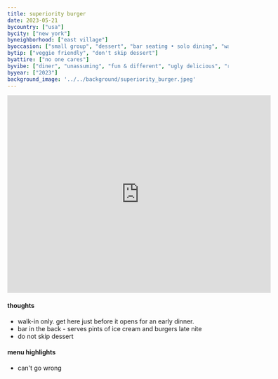 ```yaml
---
title: superiority burger
date: 2023-05-21
bycountry: ["usa"]
bycity: ["new york"]
byneighborhood: ["east village"]
byoccasion: ["small group", "dessert", "bar seating • solo dining", "walk-in • last minute"]
bytip: ["veggie friendly", "don't skip dessert"]
byattire: ["no one cares"]
byvibe: ["diner", "unassuming", "fun & different", "ugly delicious", "rainy day • food for the soul", "quick table turnover"]
byyear: ["2023"]
background_image: '../../background/superiority_burger.jpeg'
---
```


<iframe src="https://www.google.com/maps/embed?pb=!1m18!1m12!1m3!1d3023.6151407145976!2d-73.98608392343519!3d40.726488036727815!2m3!1f0!2f0!3f0!3m2!1i1024!2i768!4f13.1!3m3!1m2!1s0x89c2599d7acaa7db%3a0x15e363a022cdfcac!2ssuperiority%20burger!5e0!3m2!1sen!2sus!4v1697225562671!5m2!1sen!2sus" width="600" height="450" style="border:0;" allowfullscreen="" loading="lazy" referrerpolicy="no-referrer-when-downgrade"></iframe>

#### thoughts
* walk-in only. get here just before it opens for an early dinner.
* bar in the back - serves pints of ice cream and burgers late nite
* do not skip dessert

#### menu highlights
* can't go wrong